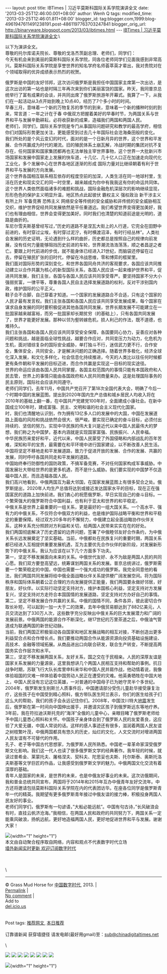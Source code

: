 --- layout: post title: IBTimes | 习近平莫斯科国际关系学院演讲全文 date:
'2013-03-25T12:46:00.001+08:00' author: Wenh Q tags: modified\_time:
'2013-03-25T12:46:01.811+08:00' blogger\_id:
tag:blogger.com,1999:blog-4961947611491238191.post-4861197763703247841
blogger\_orig\_url: http://binaryware.blogspot.com/2013/03/ibtimes.html
--- [IBTimes |
习近平莫斯科国际关系学院演讲全文](http://feedproxy.google.com/~r/chinagfwblog/~3/yfOGcXqFTxQ/):\
<div>

以下为演讲全文。\
尊敬的托尔库诺夫院长、尊敬的戈洛杰茨副总理、老师们，同学们：\
今天有机会来到美丽的莫斯科国际关系学院，同各位老师同学们见面我感到非常高兴。莫斯科国际关系学院是享誉世界的知名学府名师荟萃英才辈出，我对贵院对在个领域取得的优异成绩表示热烈的祝贺。

</div>

<div>

俄罗斯是中国的友好邻邦，这次访问俄罗斯是我担任中国国家主席第一次出访，是这次出访的第一站也是时隔三年再次来到你们美丽富饶的国家。昨天，我同普京总统举行了富有成果的会谈，并共同出席了俄罗斯旅游年开幕式。我算了一下，从我们在一起活动从3点开始到晚上10点40，经历了7个多小时的时间。\
早春三月，意味着一个新的万物复苏的季节的到来，意味着一个新的播种时刻的到来，常言道：一年之计在于春 中俄双方把握着美好的早春时节，为两国关系与世界和平与发展辛勤耕耘，必将收获新的成果，造福我们两国和两国人民。\
老师们，同学们，国际关系学院是专门从事国际问题研究和教学的最高学府，相信你们对国际形势更加关注，更能感受到过去几十年国际社会沧海桑田般的变化。\
我们所处的是个风云变幻的时代，面对的是一个日新月异的世界，这个世界和平发展、合作共赢成为时代的潮流。旧的殖民体系土崩瓦解，冷战时期的集团对抗不复存在，任何国家和国家集团都再也无法单独主宰世界事物，这个世界一大批新兴市场国家和发展中国家走上发展的快车道，十几亿、几十亿人口正在加速走向现代化工业化，多个发展中心在世界各地区逐渐的形成 国际力量对比继续朝着有利于世界和平与发展的方向发展。\
这个世界各国相互联系相互依存的程度空前的加深，人类生活在同一地球村里，生活在历史和现实交汇的同一时空里，越来越成为你中有我我这有你的命运共同体。\
这个世界人类依然面临诸多的难题和挑战，国际金融危机深层次的影响继续显现，形形色色的保护主义明显升温，地区热点此起彼伏 霸权主义 强权政治 新干涉主义有所上升 军备竞赛 恐怖主义 网络安全等传统的安全威胁和非传统的安全威胁相互交织，维护世界促经共同发展依然是平任重道远。我们希望世界变得更加美好，我们也有理由相信，世界会变得更加美好。同时我们也清楚的知道前途是光明的，道路是曲折的。\
车尼尔雪夫斯基曾经写过，”历史的道路不是涅瓦大街上的人行道，它完全在田野中前进的，有时穿过尘埃，有时穿过泥泞，有时横渡沼泽，有时行经丛林”。人类社会发展的历史证明，无论遇到什么样的曲折，历史都总是按照自己的规律向前发展，没有任何力量能够阻挡历史前进的车轮，世界潮流浩浩荡荡，顺之者昌逆之者亡。要跟上时代前进的步伐，就不能身体已经进入21世纪，而脑袋还停留在过去，停留在殖民扩张的旧时代，停留在冷战思维，零和博弈的框架里。\
我们面对国际形势的深刻变化，和世界各国同舟共济的客观要求，各国应该共同推动建立以合作共赢为核心的新型国际关系，各国人民应该一起来维护世界和平，促进共同发展，我们主张，各国与各国人民应该共同享受尊严。要坚持国家不分大小强弱贫富，一律平等，尊重各国人民自主选择发展道路的权利，反对干涉别国内政，维护国际的公平正义。\
鞋子合不合脚，自己穿着才知道。一个国家的发展道路合不合适，只有这个国家的人民才最有发言权。我们主张各国和各国人民应该共同享受发展成果，每个国家在谋求自身发展的同时要积极促进其他各国共同发展，世界长期发展不可能建立在一批国家越来越富裕，而另一批国家却长期贫穷（的基础上），只有各国共同发展了，世界才能更好发展。那种以邻为壑转嫁危机，损人利己的作法，既不道德，也难持久。\
我们主张各国和各国人民应该共同享受安全保障，各国要同心协力，妥善应对各种问题和挑战，越是面临全球性挑战，越要合作应对，共同变压力为动力，化危机为生机，面对错综复杂的国际安全威胁，单打独斗不行，迷信武力更不行，合作安全，集体安全，共同安全，才是解决问题的正确选择。随着世界多极化，经济全球化深入发展，和文化多样化，社会信息化持续推进，今天的人类比以往任何时候都更有条件朝和平发展的目标迈进，而合作共赢是实现这一目标的现实途径。\
世界的命运应该由各国人民共同掌握，各国主权范围内的事情只能有本国政府和人民去管，世界上的事情只能由各国政府和人民共同商量来办。这是处理国际事务的民主原则，国际社会应该共同遵守。\
老师们同学们，去年11月，中国共产党召开了第18次全国代表大会，明确了今后一个时期中国的发展蓝图。提出到2020年国内生产总值和城乡居民人均收入将在2010年的基础上翻一番，在中国共产党建党100年时，全面建成小康社会。在新中国成立100年时，建成富强、民主、文明和谐的社会主义现代化国家。\
时，我们也清醒地认识到，作为拥有13亿多人口的发展中的大国，中国在发展道路上面临的风险和挑战依然会很大、很严峻。要实现已确定的奋斗目标，必须付出持续的、坚信的努力。实现中华民族的伟大复兴是近代以来中国人民最伟大的梦想，我们称之为中国梦。基本内涵就是实现国家富强、民族振兴、人民幸福。\
中华民族历来爱好和平，近代以来，中国人民蒙受了外国侵略和内部战乱的百年苦难，深知和平的宝贵，最需要在和平环境中进行国家建设，以不断改善人民生活。中国将坚定不移地走和平发展道路，致力于促进开放的发展、合作的发展、共赢的发展，同时呼吁各国共同走和平发展的道路。\
中国始终奉行防御性的国防政策，不搞军备竞赛，不对任何国家构成军事威胁。中国发展壮大带给世界的是更多机遇，而不是什么威胁。我们要实现的中国梦不仅造福中国人民，而且造福各国人民。\
我们高兴地看到，中俄两国互为最大邻国，在国家发展蓝图上有很多契合之处。俄罗斯提出，2020年人均生产总值将达到或接近发达国家水平的目标，现在正在强国富民的道路上加快前进。我们衷心的祝愿俄罗斯，早日实现自己的奋斗目标。一个繁荣强大的俄罗斯符合中国利益，也有利于亚太和世界的和平稳定。\
中俄关系是世界上最重要的一组关系，更是最好的一组大国关系。一个高水平、强有力的中俄关系，不仅符合中俄双方的利益，也是维护国际战略平衡和世界和平稳定的重要保障。经过双方20多年的不懈努力，中俄建立起全面战略协作伙伴关系，这种关系充分照顾对方利益和关切，给两国人民带来实实在在的好处。\
我们两国彻底解决了历史遗留的边界问题，签署了中俄睦邻友好合作条约，为中俄关系长远发展奠定了坚实基础。当前，中俄都处在民族复兴的重要时期，两国关系都已经进入互相提供重要发展机遇，互为主要优先合作伙伴的新阶段，对发展新形势下的中俄关系，我认为应该在以下几个方面多下功夫。\
第一，坚定不移发展面向未来的关系。中俄世代友好、永不为敌是两国人民的共同心愿。我们双方要登高望远，统筹谋划两国关系的发展。普京总统讲过，俄罗斯需要一个繁荣稳定的中国，中国也需要一个强大成功的俄罗斯。我完全同意他的看法，我们两国共同发展将给中俄全面战略伙伴关系提供梗广阔发展空间。将为国际秩序和国际体系朝着公正合理的方向发展提供正能量，我们两国要永做好邻居，好朋友，好伙伴。以实际行动坚定支持对方，维护本国核心利益，坚定支持对方发展复兴，坚定支持对方走符合本国国情的发展道路，坚定支持对方办好自己的事情。\
第二，坚定不移发展合作共赢的关系。中俄的国情不同，条件各异，彼此密切合作取长补短，可以起到一加一大于二的效果，去年中俄贸易额达到了882亿美元，人员交流达到了330万人次，这些数字充分反映出中俄关系的巨大发展潜力和广阔的发展前景。中俄两国的能源合作不断深化，继17世纪的万里茶道之后，中俄油气管道成为联通两国的新世纪动脉。\
当前，我们两国正积极驱动各自国家和地区发展战略的相互对接，不断创造出更多利益契合点和合作增长点。我们要推动两国合作从能源资源向投资基础设施建设、高技术、金融等领域拓展。从商品进出口向联合研发，联合生产转变，不断提高两国务实合作层次和水平。\
第三，坚定不移发展两国关系，友好关系，国之交在于民相亲。人民的深厚友谊是国家关系发展的力量源泉，这里我想讲几个两国人民相互支持和帮助的事例。抗日战争时期，苏联飞行大队长库里申科来华和中国人民并肩作战，他动情着说，我像体验祖国的灾难一样体验着中国劳动人民正在遭受的灾难。他英勇牺牲在中国大地上，中国人民没有忘记这位英雄，一对普通的中国母子已为她守灵半个多世纪。\
2004年，俄罗斯发生别斯兰人质事件后，中国邀请部分受伤儿童赴华接受康复治疗，这些孩子在中国受到精心照料，俄方带队医生阿兰表示，你们的医生给孩子们这么大的帮助，我们的孩子会永远记住你们。2008年，中国汶川特大[地震](http://redirect.viglink.com/?key=11fe087258b6fc0532a5ccfc924805c0&u=http://cn.ibtimes.com/topics/detail/423/earthquake/)发生后，俄罗斯在第一时间向中国伸出援手，并邀请灾区孩子到俄罗斯远东等地疗养。\
3年前，我在符拉迪沃斯托克的”海洋”全俄的儿童中心，亲眼目睹了俄罗斯老师给予中国儿童悉心照料和关怀。中国孩子亲身体会到了俄罗斯人民的友爱善良，这应验了大爱无疆，中国人常说的话。这样的感人事迹还有很多，滋润着两国人民友谊之树枝繁叶茂，中俄两国都具有悠久的历史，灿烂的文化，人文交流时对增进两国人民友谊有不可替代的作用。\
孔子、老子等中国古代思想家，为俄罗斯人民所熟悉。中国老一辈革命家深受俄罗斯文化影响。我们这一代人也读了很多俄罗斯文学的经典著作。我年轻的时候，就读过普希金、莱蒙托夫、屠格涅夫、契科夫、陀思妥也夫斯、托尔斯泰、奥斯托洛夫斯基等文学巨匠的作品，让我感受到俄罗斯文学的魅力。中俄两国文化交流有着深厚的基础。\
青年人是国家的未来，是世界的未来，也是中俄友好事业的未来。这次访俄期间，我和普金总统共同宣布，两国将于2014年和2015年互办中俄青年友好交流年。中方还将邀请包括莫斯科国际关系学院在内的代表团访华。在座各位同学是俄罗斯青年一代的精英。我期望有更多俄罗斯青年接过中俄友谊的接力棒，积极投身两国人民友好的事业。\
老师们同学们，俄罗斯有一句谚语，”大船必能远航”。中国有句古诗，”长风破浪会有时，直挂云帆济沧海。”我相信，在两国人民和政府的共同努力下，两国关系一定能乘风破浪，扬帆远航，更好地造福两国人民，更好地促进世界和平与发展。谢谢大家！

</div>

![](http://pixel.quantserve.com/pixel/p-89EKCgBk8MZdE.gif){width="1"
height="1"}\
本文由自动聚合程序取自网络，内容和观点不代表数字时代立场\
[墙外新闻实时更新 欢迎订阅数字时代](http://eepurl.com/msuvD)\
\
\
\
\

------------------------------------------------------------------------

© Grass Mud Horse for
[中国数字时代](https://kexueshangwang.info/chinese), 2013. |\
[Permalink](https://kexueshangwang.info/chinese/2013/03/ibtimes-%e4%b9%a0%e8%bf%91%e5%b9%b3%e8%8e%ab%e6%96%af%e7%a7%91%e5%9b%bd%e9%99%85%e5%85%b3%e7%b3%bb%e5%ad%a6%e9%99%a2%e6%bc%94%e8%ae%b2%e5%85%a8%e6%96%87/)
|\
[No
comment](https://kexueshangwang.info/chinese/2013/03/ibtimes-%e4%b9%a0%e8%bf%91%e5%b9%b3%e8%8e%ab%e6%96%af%e7%a7%91%e5%9b%bd%e9%99%85%e5%85%b3%e7%b3%bb%e5%ad%a6%e9%99%a2%e6%bc%94%e8%ae%b2%e5%85%a8%e6%96%87/#comments)
|\
Add to\
[del.icio.us](http://del.icio.us/post?url=https://kexueshangwang.info/chinese/2013/03/ibtimes-%e4%b9%a0%e8%bf%91%e5%b9%b3%e8%8e%ab%e6%96%af%e7%a7%91%e5%9b%bd%e9%99%85%e5%85%b3%e7%b3%bb%e5%ad%a6%e9%99%a2%e6%bc%94%e8%ae%b2%e5%85%a8%e6%96%87/&title=IBTimes%20%7C%20%E4%B9%A0%E8%BF%91%E5%B9%B3%E8%8E%AB%E6%96%AF%E7%A7%91%E5%9B%BD%E9%99%85%E5%85%B3%E7%B3%BB%E5%AD%A6%E9%99%A2%E6%BC%94%E8%AE%B2%E5%85%A8%E6%96%87)\
\
\
Post tags:
[推荐网文](https://kexueshangwang.info/chinese/tag/%e6%8e%a8%e8%8d%90%e7%bd%91%e6%96%87/?category=18271),
[本日推荐](https://kexueshangwang.info/chinese/tag/%e6%9c%ac%e6%97%a5%e6%8e%a8%e8%8d%90/?category=18271)\
\
订靠谱新闻 获穿墙捷径
请发电邮(最好用gmail)至：sub@chinadigitaltimes.net\
\
\
<div>

[![](http://feeds.feedburner.com/~ff/chinagfwblog?d=yIl2AUoC8zA)](http://feeds.feedburner.com/~ff/chinagfwblog?a=yfOGcXqFTxQ:urZ_v_X41Fs:yIl2AUoC8zA)
[![](http://feeds.feedburner.com/~ff/chinagfwblog?i=yfOGcXqFTxQ:urZ_v_X41Fs:-BTjWOF_DHI)](http://feeds.feedburner.com/~ff/chinagfwblog?a=yfOGcXqFTxQ:urZ_v_X41Fs:-BTjWOF_DHI)
[![](http://feeds.feedburner.com/~ff/chinagfwblog?i=yfOGcXqFTxQ:urZ_v_X41Fs:F7zBnMyn0Lo)](http://feeds.feedburner.com/~ff/chinagfwblog?a=yfOGcXqFTxQ:urZ_v_X41Fs:F7zBnMyn0Lo)
[![](http://feeds.feedburner.com/~ff/chinagfwblog?i=yfOGcXqFTxQ:urZ_v_X41Fs:V_sGLiPBpWU)](http://feeds.feedburner.com/~ff/chinagfwblog?a=yfOGcXqFTxQ:urZ_v_X41Fs:V_sGLiPBpWU)
[![](http://feeds.feedburner.com/~ff/chinagfwblog?d=qj6IDK7rITs)](http://feeds.feedburner.com/~ff/chinagfwblog?a=yfOGcXqFTxQ:urZ_v_X41Fs:qj6IDK7rITs)
[![](http://feeds.feedburner.com/~ff/chinagfwblog?d=l6gmwiTKsz0)](http://feeds.feedburner.com/~ff/chinagfwblog?a=yfOGcXqFTxQ:urZ_v_X41Fs:l6gmwiTKsz0)
[![](http://feeds.feedburner.com/~ff/chinagfwblog?i=yfOGcXqFTxQ:urZ_v_X41Fs:gIN9vFwOqvQ)](http://feeds.feedburner.com/~ff/chinagfwblog?a=yfOGcXqFTxQ:urZ_v_X41Fs:gIN9vFwOqvQ)
[![](http://feeds.feedburner.com/~ff/chinagfwblog?d=TzevzKxY174)](http://feeds.feedburner.com/~ff/chinagfwblog?a=yfOGcXqFTxQ:urZ_v_X41Fs:TzevzKxY174)

</div>

![](http://feeds.feedburner.com/~r/chinagfwblog/~4/yfOGcXqFTxQ){width="1"
height="1"}
